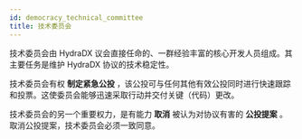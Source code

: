 ```yaml
---
id: democracy_technical_committee
title: 技术委员会
---
```


技术委员会由 HydraDX 议会直接任命的、一群经验丰富的核心开发人员组成。其主要任务是维护 HydraDX 协议的技术稳定性。

技术委员会有权 **制定紧急公投** ，该公投可与任何其他有效公投同时进行快速跟踪和投票。这使委员会能够迅速采取行动并交付关键（代码）更改。

技术委员会的另一个重要权力，是有能力 **取消** 被认为对协议有害的 **公投提案** 。取消公投提案，技术委员会必须一致同意。

